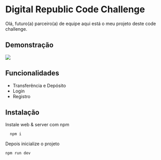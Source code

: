 # Digital Republic Code Challenge

Olá, futuro(a) parceiro(a) de equipe aqui está o meu projeto deste code challenge.

## Demonstração

![](https://github.com/JohannesAlves/DigitalRepublic/blob/master/APP.gif)

## Funcionalidades

-   Transferência e Depósito
-   Login
-   Registro

## Instalação

Instale web & server com npm

```bash
  npm i
```

Depois inicialize o projeto

```bash
npm run dev
```
